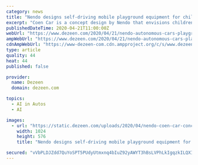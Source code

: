 ```yaml
---
category: news
title: "Nendo designs self-driving mobile playground equipment for children"
excerpt: "Coen Car is a concept design by Nendo that envisions children playing with a fleet of autonomous vehicles that function as pieces of mobile and interactive playground equipment. Created for Tokyo-based tech company DeNA, the Coen Car concept comprises six different mobile designs based on basic motions used during playground activities: climb ..."
publishedDateTime: 2020-04-21T11:00:00Z
webUrl: "https://www.dezeen.com/2020/04/21/nendo-autonomous-cars-playground-equipment-children/"
ampWebUrl: "https://www.dezeen.com/2020/04/21/nendo-autonomous-cars-playground-equipment-children/amp/"
cdnAmpWebUrl: "https://www-dezeen-com.cdn.ampproject.org/c/s/www.dezeen.com/2020/04/21/nendo-autonomous-cars-playground-equipment-children/amp/"
type: article
quality: 44
heat: 44
published: false

provider:
  name: Dezeen
  domain: dezeen.com

topics:
  - AI in Autos
  - AI

images:
  - url: "https://static.dezeen.com/uploads/2020/04/nendo-coen-car-concept-design_dezeen_2364_hero-1-1024x576.jpg"
    width: 1024
    height: 576
    title: "Nendo designs self-driving mobile playground equipment for children"

secured: "vVbPLDJZdd7QuYoSPT5PUdyUtmxnq4bIuZ92yAWYT3hBsLVPhLkIgqzkILQXIwkd7j/0RV1sDM4QiMxWUZolAWKqvrjXuyClu7mJ6gtz8ZgtkrgeCULPU4oHiyKQhsxklaV3bjM96AJy7CTbswkdETiiR9AGNMHqB2087ehsyb0UPMSRj0GlfFCHVE1cvsNHv5hGvVzRKjMNlvS2WsxSYcXsWT+24rIm1fCDysPuyHpJZSQ3j+9840zSfqUCYavIckVXUPNVomqznuLcrvgnFUdtQiwf9c7M/lm09hvTNI0HiAeIKfIhp91AVpcty32s;8IK1KmxB7yD+1d9AyeTmOQ=="
---
```


